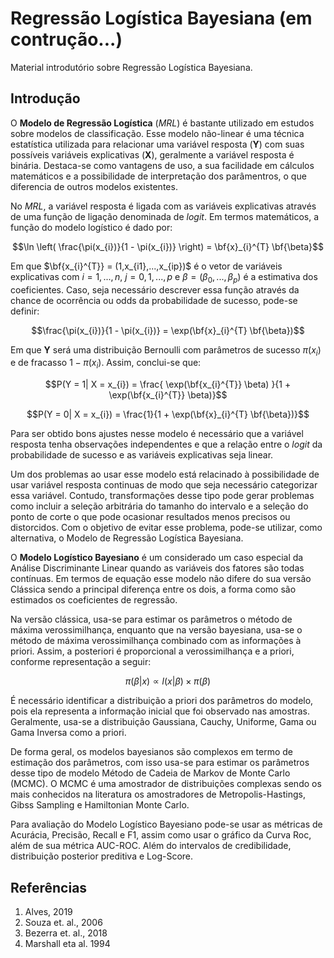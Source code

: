 # Regressão Logística Bayesiana (em contrução...)

Material introdutório sobre Regressão Logística Bayesiana.

## Introdução

O **Modelo de Regressão Logística** (*MRL*) é bastante utilizado em estudos sobre modelos de classificação. Esse modelo não-linear é uma técnica estatística utilizada para relacionar uma variável resposta (**Y**) com suas possíveis variáveis explicativas (**X**), geralmente a variável resposta é binária. Destaca-se como vantagens de uso, a sua facilidade em cálculos matemáticos e a possibilidade de interpretação dos parâmentros, o que diferencia de outros modelos existentes. 

No *MRL*, a variável resposta é ligada com as variáveis explicativas através de uma função de ligação denominada de *logit*. Em termos matemáticos, a função do modelo logístico é dado por: 

$$\ln \left( \frac{\pi(x_{i})}{1 - \pi(x_{i})} \right) = \bf{x}_{i}^{T} \bf{\beta}$$

Em que $\bf{x_{i}^{T}} = (1,x_{i1},...,x_{ip})$ é o vetor de variáveis explicativas com $i = 1,...,n$, $j = 0, 1,...,p$ e $\beta = (\beta_{0},...,\beta_{p})$ é a estimativa dos coeficientes. Caso, seja necessário descrever essa função através da chance de ocorrência ou odds da probabilidade de sucesso, pode-se definir: 

$$\frac{\pi(x_{i})}{1 - \pi(x_{i})} = \exp(\bf{x}_{i}^{T} \bf{\beta})$$

Em que **Y** será uma distribuição Bernoulli com parâmetros de sucesso $\pi(x_{i})$ e de fracasso $1 - \pi(x_{i})$. Assim, conclui-se que: 

$$P(Y = 1| X = x_{i}) = \frac{ \exp(\bf{x_{i}^{T}} \beta) }{1 + \exp(\bf{x_{i}^{T}} \beta)}$$ 

$$P(Y = 0| X = x_{i}) = \frac{1}{1 + \exp(\bf{x}_{i}^{T} \bf{\beta})}$$

Para ser obtido bons ajustes nesse modelo é necessário que a variável resposta tenha observações independentes e que a relação entre o *logit* da probabilidade de sucesso e as variáveis explicativas seja linear. 

Um dos problemas ao usar esse modelo está relacinado à possibilidade de usar variável resposta continuas de modo que seja necessário categorizar essa variável. Contudo, transformações desse tipo pode gerar problemas como incluir a seleção arbitrária do tamanho do intervalo e a seleção do ponto de corte o que pode ocasionar resultados menos precisos ou distorcidos. Com o objetivo de evitar esse problema, pode-se utilizar, como alternativa, o Modelo de Regressão Logística Bayesiana.  

O **Modelo Logístico Bayesiano** é um considerado um caso especial da Análise Discriminante Linear quando as variáveis dos fatores são todas contínuas. Em termos de equação esse modelo não difere do sua versão Clássica sendo a principal diferença entre os dois, a forma como são estimados os coeficientes de regressão.

Na versão clássica, usa-se para estimar os parâmetros o método de máxima verossimilhança, enquanto que na versão bayesiana, usa-se o método de máxima verossimilhança combinado com as informações à priori. Assim, a posteriori é proporcional a verossimilhança e a priori, conforme representação a seguir: 

$$\pi(\beta|x) \propto l(x|\beta) \times \pi(\beta)$$

É necessário identificar a distribuição a priori dos parâmetros do modelo, pois ela representa a informação inicial que foi observado nas amostras. Geralmente, usa-se a distribuição Gaussiana, Cauchy, Uniforme, Gama ou Gama Inversa como a priori.   

De forma geral, os modelos bayesianos são complexos em termo de estimação dos parâmetros, com isso usa-se para estimar os parâmetros desse tipo de modelo Método de Cadeia de Markov de Monte Carlo (MCMC). O MCMC é uma amostrador de distribuições complexas sendo os mais conhecidos na literatura os amostradores de Metropolis-Hastings, Gibss Sampling e Hamiltonian Monte Carlo. 

Para avaliação do Modelo Logístico Bayesiano pode-se usar as métricas de Acurácia, Precisão, Recall e  F1, assim como usar o gráfico da Curva Roc, além de sua métrica AUC-ROC. Além do intervalos de credibilidade, distribuição posterior preditiva e Log-Score.

<!Existe duas filosofia em Estatística: a frequentista e a bayesiana. A diferença básica entre elas, é que a primeira considera que o parâmetro de estimação é um valor fixo desconhecido, enquanto que na segunda, considera que o parâmetro é uma variável aleatória.> 

## Referências
1. Alves, 2019
2. Souza et. al., 2006
3. Bezerra et. al., 2018
4. Marshall eta al. 1994
